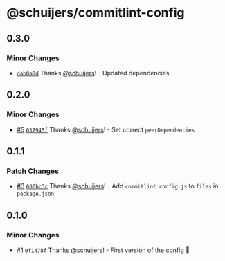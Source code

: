 # @schuijers/commitlint-config

## 0.3.0

### Minor Changes

- [`dab0a0d`](https://github.com/schuijers/commitlint-config/commit/dab0a0d93c1b73e1d82921e8466f6ac12ac143a5)
  Thanks [@schuijers](https://github.com/schuijers)! - Updated dependencies

## 0.2.0

### Minor Changes

- [#5](https://github.com/schuijers/commitlint-config/pull/5)
  [`037945f`](https://github.com/schuijers/commitlint-config/commit/037945f6453d838ec8fcf7766a74be94d9cc8ea6)
  Thanks [@schuijers](https://github.com/schuijers)! - Set correct `peerDependencies`

## 0.1.1

### Patch Changes

- [#3](https://github.com/schuijers/commitlint-config/pull/3)
  [`006bc3c`](https://github.com/schuijers/commitlint-config/commit/006bc3c8ffca3d24f05903408786a1af53d515d6)
  Thanks [@schuijers](https://github.com/schuijers)! - Add `commitlint.config.js` to `files` in
  `package.json`

## 0.1.0

### Minor Changes

- [#1](https://github.com/schuijers/commitlint-config/pull/1)
  [`0f1478f`](https://github.com/schuijers/commitlint-config/commit/0f1478ff505f091e8220c5101e8a738a45ca097e)
  Thanks [@schuijers](https://github.com/schuijers)! - First version of the config 🎉
